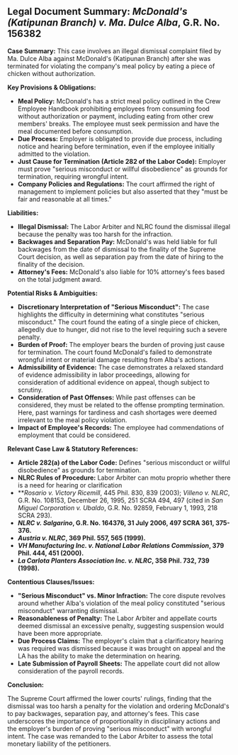 ## Legal Document Summary: *McDonald's (Katipunan Branch) v. Ma. Dulce Alba*, G.R. No. 156382

**Case Summary:** This case involves an illegal dismissal complaint filed by Ma. Dulce Alba against McDonald's (Katipunan Branch) after she was terminated for violating the company's meal policy by eating a piece of chicken without authorization.

**Key Provisions & Obligations:**

*   **Meal Policy:** McDonald's has a strict meal policy outlined in the Crew Employee Handbook prohibiting employees from consuming food without authorization or payment, including eating from other crew members' breaks. The employee must seek permission and have the meal documented before consumption.
*   **Due Process:** Employer is obligated to provide due process, including notice and hearing before termination, even if the employee initially admitted to the violation.
*   **Just Cause for Termination (Article 282 of the Labor Code):** Employer must prove "serious misconduct or willful disobedience" as grounds for termination, requiring wrongful intent.
*   **Company Policies and Regulations:** The court affirmed the right of management to implement policies but also asserted that they "must be fair and reasonable at all times."

**Liabilities:**

*   **Illegal Dismissal:** The Labor Arbiter and NLRC found the dismissal illegal because the penalty was too harsh for the infraction.
*   **Backwages and Separation Pay:** McDonald's was held liable for full backwages from the date of dismissal to the finality of the Supreme Court decision, as well as separation pay from the date of hiring to the finality of the decision.
*   **Attorney's Fees:** McDonald's also liable for 10% attorney's fees based on the total judgment award.

**Potential Risks & Ambiguities:**

*   **Discretionary Interpretation of "Serious Misconduct":** The case highlights the difficulty in determining what constitutes "serious misconduct." The court found the eating of a single piece of chicken, allegedly due to hunger, did not rise to the level requiring such a severe penalty.
*   **Burden of Proof:** The employer bears the burden of proving just cause for termination. The court found McDonald's failed to demonstrate wrongful intent or material damage resulting from Alba's actions.
*   **Admissibility of Evidence:** The case demonstrates a relaxed standard of evidence admissibility in labor proceedings, allowing for consideration of additional evidence on appeal, though subject to scrutiny.
*   **Consideration of Past Offenses:** While past offenses can be considered, they must be related to the offense prompting termination. Here, past warnings for tardiness and cash shortages were deemed irrelevant to the meal policy violation.
*   **Impact of Employee's Records:** The employee had commendations of employment that could be considered.

**Relevant Case Law & Statutory References:**

*   **Article 282(a) of the Labor Code:** Defines "serious misconduct or willful disobedience" as grounds for termination.
*   **NLRC Rules of Procedure:** Labor Arbiter can motu proprio whether there is a need for hearing or clarification
*   ***Rosario v. Victory Ricemill*, 445 Phil. 830, 839 (2003); *Villeno v. NLRC*, G.R. No. 108153, December 26, 1995, 251 SCRA 494, 497 (cited in *San Miguel Corporation v. Ubaldo*, G.R. No. 92859, February 1, 1993, 218 SCRA 293).
*   ***NLRC v. Salgarino*, G.R. No. 164376, 31 July 2006, 497 SCRA 361, 375-376.**
*   ***Austria v. NLRC*, 369 Phil. 557, 565 (1999).**
*   ***VH Manufacturing Inc. v. National Labor Relations Commission*, 379 Phil. 444, 451 (2000).**
*   ***La Carlota Planters Association Inc. v. NLRC*, 358 Phil. 732, 739 (1998).**

**Contentious Clauses/Issues:**

*   **"Serious Misconduct" vs. Minor Infraction:** The core dispute revolves around whether Alba's violation of the meal policy constituted "serious misconduct" warranting dismissal.
*   **Reasonableness of Penalty:** The Labor Arbiter and appellate courts deemed dismissal an excessive penalty, suggesting suspension would have been more appropriate.
*   **Due Process Claims:** The employer's claim that a clarificatory hearing was required was dismissed because it was brought on appeal and the LA has the ability to make the determination on hearing.
*   **Late Submission of Payroll Sheets:** The appellate court did not allow consideration of the payroll records.

**Conclusion:**

The Supreme Court affirmed the lower courts' rulings, finding that the dismissal was too harsh a penalty for the violation and ordering McDonald's to pay backwages, separation pay, and attorney's fees. This case underscores the importance of proportionality in disciplinary actions and the employer's burden of proving "serious misconduct" with wrongful intent. The case was remanded to the Labor Arbiter to assess the total monetary liability of the petitioners.
